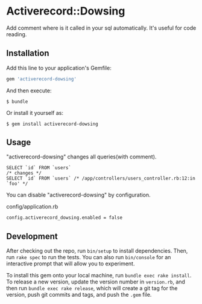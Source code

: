 # Activerecord::Dowsing

Add comment where is it called in your sql automatically. It's useful for code reading.

## Installation

Add this line to your application's Gemfile:

```ruby
gem 'activerecord-dowsing'
```

And then execute:

    $ bundle

Or install it yourself as:

    $ gem install activerecord-dowsing

## Usage

"activerecord-dowsing" changes all queries(with comment).

```
SELECT `id` FROM `users`
/* changes */
SELECT `id` FROM `users` /* /app/controllers/users_controller.rb:12:in `foo' */
```

You can disable "activerecord-dowsing" by configuration.

config/application.rb

```
config.activerecord_dowsing.enabled = false
```

## Development

After checking out the repo, run `bin/setup` to install dependencies. Then, run `rake spec` to run the tests. You can also run `bin/console` for an interactive prompt that will allow you to experiment.

To install this gem onto your local machine, run `bundle exec rake install`. To release a new version, update the version number in `version.rb`, and then run `bundle exec rake release`, which will create a git tag for the version, push git commits and tags, and push the `.gem` file.
